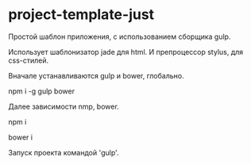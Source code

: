 # project-template-just
Простой шаблон приложения, с использованием сборщика gulp. 

Использует шаблонизатор jade для html.
И препроцессор stylus, для css-стилей.

Вначале устанавливаются gulp и bower, глобально. 

npm i -g gulp bower

Далее зависимости nmp, bower.

npm i

bower i

Запуск проекта командой 'gulp'.
